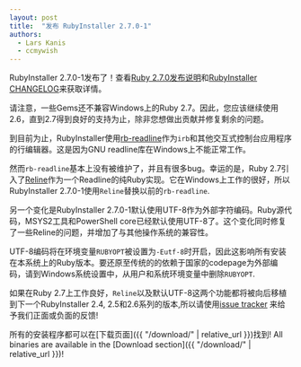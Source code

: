```yaml
---
layout: post
title:  "发布 RubyInstaller 2.7.0-1"
authors:
  - Lars Kanis
  - ccmywish
---
```

RubyInstaller 2.7.0-1发布了！查看[Ruby 2.7.0发布说明](https://www.ruby-lang.org/en/news/2019/12/25/ruby-2-7-0-released/)和[RubyInstaller CHANGELOG](https://github.com/oneclick/rubyinstaller2/blob/master/CHANGELOG-2.7.md)来获取详情。

请注意，一些Gems还不兼容Windows上的Ruby 2.7。因此，您应该继续使用2.6，直到2.7得到良好的支持为止，除非您想做出贡献并修复剩余的问题。

到目前为止，RubyInstaller使用[rb-readline](https://github.com/ConnorAtherton/rb-readline)作为`irb`和其他交互式控制台应用程序的行编辑器。这是因为GNU readline库在Windows上不能正常工作。

然而`rb-readline`基本上没有被维护了，并且有很多bug。幸运的是，Ruby 2.7引入了[Reline](https://github.com/ruby/reline)作为一个Readline的纯Ruby实现。它在Windows上工作的很好，所以RubyInstaller 2.7.0-1使用`Reline`替换以前的`rb-readline`.

另一个变化是RubyInstaller 2.7.0-1默认使用UTF-8作为外部字符编码。Ruby源代码，MSYS2工具和PowerShell core已经默认使用UTF-8了。这个变化同时修复了一些Reline的问题，并增加了与其他操作系统的兼容性。

UTF-8编码将在环境变量`RUBYOPT`被设置为`-Eutf-8`时开启，因此这影响所有安装在本系统上的Ruby版本。要还原至传统的的依赖于国家的codepage为外部编码，请到Windows系统设置中，从用户和系统环境变量中删除`RUBYOPT`.

如果在Ruby 2.7上工作良好，`Reline`以及默认UTF-8这两个功能都将被向后移植到下一个RubyInstaller 2.4, 2.5和2.6系列的版本,所以请使用[issue tracker](https://github.com/oneclick/rubyinstaller2/issues) 来给予我们正面或负面的反馈!

所有的安装程序都可以在[下载页面]({{ "/download/" | relative_url }})找到!
All binaries are available in the [Download section]({{ "/download/" | relative_url }})!

